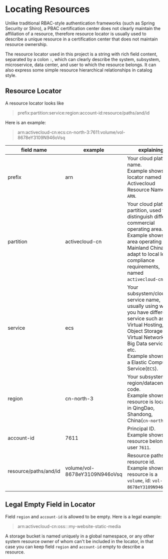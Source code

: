 # Locating Resources

Unlike traditional RBAC-style authentication frameworks (such as Spring Security or Shiro), a PBAC certification center does not clearly maintain the affiliation of a resource,
therefore resource locator is usually used to describe a unique resource in a certification center that does not maintain resource ownership.

The resource locator used in this project is a string with rich field content, separated by a colon `:`, which can clearly describe the system, subsystem, microservice, data center, and user to which the resource belongs.
It can also express some simple resource hierarchical relationships in catalog style.

## Resource Locator

A resource locator looks like

> prefix:partition:service:region:account-id:resource/paths/and/id

Here is an example:

> arn:activecloud-cn:ecs:cn-north-3:7611:volume/vol-8678eY3109N946oVsq

| field name | example | explaining |
| ---- | ---- | ---- |
| prefix | arn | Your cloud platform name. <br> Example shows that locator named Activecloud Resource Name `ARN`. |
| partition | activecloud-cn | Your cloud platform partition, used to distinguish different commercial operating area. <br> Example shows an area operating in Mainland China to adapt to local legal compliance requirements, named `activecloud-cn`. |
| service | ecs | Your subsystem/cloud-service name, usually using when you have different service such as Virtual Hosting, Object Storage, Virtual Network, AI, Big Data services etc. <br> Example shows its a Elastic Compute Service(`ECS`). |
| region | cn-north-3 | Your subsystem region/datacenter code. <br> Example shows that resource is located in QingDao, Shandong, China(`cn-north-3`) |
| account-id | 7611 | Principal ID. Example shows that resource belongs to user `7611`. |
| resource/paths/and/id | volume/vol-8678eY3109N946oVsq | Resource paths and resource id. <br> Example shows that resource is a `volume`, id: `vol-8678eY3109N946oVsq`. |

## Legal Empty Field in Locator

Field `region` and `account-id` is allowed to be empty. Here is a legal example:

> arn:activecloud-cn:oss:::my-website-static-media

A storage bucket is named uniquely in a global namespace, or any other system resource owner of whom can't be included in
the locator, in that case you can keep field `region` and `account-id` empty to describe a resource.
